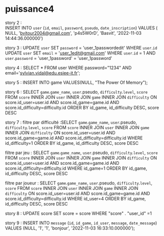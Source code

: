 # puissance4

story 2 : INSERT INTO `user` (`id`, `email`, `password`, `pseudo`, `date_inscription`) VALUES (NULL, 'bvitour2004@gmail.com', 'p4s5W0rD', 'Basvit', '2022-11-03 14:44:36.000000')


story 3 : UPDATE `user` SET `password` = 'user_1passwordedit' WHERE `user`.`id`
          UPDATE `user` SET `email` = 'user_1edit@gmail.com' WHERE `user`.`id` = 1 AND `user`.`password` = 'user_1password' = 'user_1password'
          
story 4 : SELECT * FROM user WHERE password="1234" AND email='sylvian.vidal@edu.esiee-it.fr';

story 5 : INSERT INTO game VALUES(NULL, "The Power Of Memory");

story 6 : SELECT `game`.`game_name`, `user`.pseudo, `difficulty`.`level`, `score` FROM `score` INNER JOIN `user` INNER JOIN `game` INNER JOIN `difficulty` ON score.id_user=user.id AND score.id_game=game.id AND score.id_difficulty=difficulty.id ORDER BY id_game, id_difficulty DESC, score DESC

story 7 : filtre par difficulté :SELECT `game`.`game_name`, `user`.pseudo, `difficulty`.`level`, `score` FROM `score` INNER JOIN `user` INNER JOIN `game` INNER JOIN `difficulty` ON score.id_user=user.id AND score.id_game=game.id AND score.id_difficulty=difficulty.id WHERE id_difficulty=1 ORDER BY id_game, id_difficulty DESC, score DESC

filtre par jeu : SELECT `game`.`game_name`, `user`.pseudo, `difficulty`.`level`, `score` FROM `score` INNER JOIN `user` INNER JOIN `game` INNER JOIN `difficulty` ON score.id_user=user.id AND score.id_game=game.id AND score.id_difficulty=difficulty.id WHERE id_game=1 ORDER BY id_game, id_difficulty DESC, score DESC

filtre par joueur : SELECT `game`.`game_name`, `user`.pseudo, `difficulty`.`level`, `score` FROM `score` INNER JOIN `user` INNER JOIN `game` INNER JOIN `difficulty` ON score.id_user=user.id AND score.id_game=game.id AND score.id_difficulty=difficulty.id WHERE id_user=4 ORDER BY id_game, id_difficulty DESC, score DESC


story 8 : UPDATE score SET score = score WHERE "score" . "user_id" =1 


story 9 : INSERT INTO `message` (`id`, `id_game`, `id_user`, `message`, `date_message`) VALUES (NULL, '1', '1', 'bonjour', '2022-11-03 16:33:10.000000');
